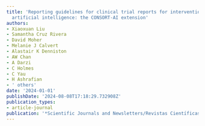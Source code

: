 ```yaml
---
title: 'Reporting guidelines for clinical trial reports for interventions involving
  artificial intelligence: the CONSORT-AI extension'
authors:
- Xiaoxuan Liu
- Samantha Cruz Rivera
- David Moher
- Melanie J Calvert
- Alastair K Denniston
- AW Chan
- A Darzi
- C Holmes
- C Yau
- H Ashrafian
- ' others'
date: '2024-01-01'
publishDate: '2024-08-08T17:18:29.732908Z'
publication_types:
- article-journal
publication: '*Scientific Journals and Newsletters/Revistas Cientı́ficas y Boletines*'
---
```

